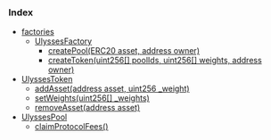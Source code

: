 ### Index

- [factories](factories)
  - [UlyssesFactory](factories/UlyssesFactory.md)
    - [createPool(ERC20 asset, address owner)](factories/UlyssesFactory.md#function-createpoolerc20-asset-address-owner)
    - [createToken(uint256[] poolIds, uint256[] weights, address owner)](factories/UlyssesFactory.md#function-createtokenuint256-poolids-uint256-weights-address-owner)
- [UlyssesToken](UlyssesToken.md)
  - [addAsset(address asset, uint256 _weight)](UlyssesToken.md#function-addassetaddress-asset-uint256-_weight)
  - [setWeights(uint256[] _weights)](UlyssesToken.md#function-setweightsuint256-_weights)
  - [removeAsset(address asset)](UlyssesToken.md#function-removeassetaddress-asset)
- [UlyssesPool](UlyssesPool.md)
  - [claimProtocolFees()](UlyssesPool.md#function-claimprotocolfees)